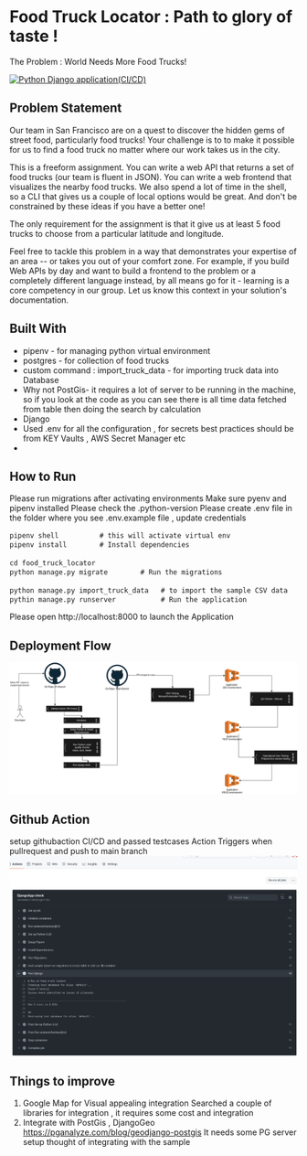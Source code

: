 # Food Truck Locator : Path to glory of taste !
The Problem : World Needs More Food Trucks!

[![Python Django application(CI/CD)](https://github.com/sifykarippery/food-truck-locator/actions/workflows/django-app.yml/badge.svg?branch=main)](https://github.com/sifykarippery/food-truck-locator/actions/workflows/django-app.yml)

## Problem Statement 
Our team in San Francisco are on a quest to discover the hidden gems of street food, particularly food trucks! Your challenge is to to make it possible for us to find a food truck no matter where our work takes us in the city.

This is a freeform assignment. You can write a web API that returns a set of food trucks (our team is fluent in JSON). You can write a web frontend that visualizes the nearby food trucks. We also spend a lot of time in the shell, so a CLI that gives us a couple of local options would be great. And don't be constrained by these ideas if you have a better one!

The only requirement for the assignment is that it give us at least 5 food trucks to choose from a particular latitude and longitude.

Feel free to tackle this problem in a way that demonstrates your expertise of an area -- or takes you out of your comfort zone. For example, if you build Web APIs by day and want to build a frontend to the problem or a completely different language instead, by all means go for it - learning is a core competency in our group. Let us know this context in your solution's documentation.


## Built With

- pipenv  - for managing python virtual environment
- postgres - for collection of food trucks
- custom command : import_truck_data -  for importing truck data into Database
- Why not PostGis-  it requires a lot of server to be running in the machine, so if you look at the code as you can see there is all time data fetched from table then doing the search by calculation
- Django
- Used .env for all the configuration  , for secrets best practices should be from KEY Vaults , AWS Secret Manager etc
- 
## How to Run

Please run migrations after activating environments
Make sure pyenv and pipenv installed 
Please check the .python-version
Please create .env file in the folder where you see .env.example file , update credentials

```
pipenv shell          # this will activate virtual env
pipenv install        # Install dependencies

cd food_truck_locator
python manage.py migrate        # Run the migrations

python manage.py import_truck_data   # to import the sample CSV data
pythin manage.py runserver           # Run the application

```
Please open http://localhost:8000 to launch the Application


## Deployment Flow

![Deployment Flow + Code Flow](docs/food-truck-ci-cd-flow.drawio.png "Deployment Flow")

## Github Action
setup githubaction CI/CD and passed testcases
Action Triggers when pullrequest and push to main branch
![Github Action](docs/githubaction.png "Deployment Flow")




## Things to improve

1. Google Map for Visual appealing integration 
    Searched a couple of libraries for integration , it requires some cost and integration
2. Integrate with PostGis , DjangoGeo  
    https://pganalyze.com/blog/geodjango-postgis
    It needs some PG server setup thought of integrating with the sample



